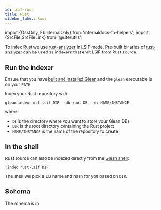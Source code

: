 ```yaml
---
id: lsif-rust
title: Rust
sidebar_label: Rust
---
```


import {OssOnly, FbInternalOnly} from 'internaldocs-fb-helpers';
import {SrcFile,SrcFileLink} from '@site/utils';

To index [Rust](https://www.rust-lang.org/) we use [rust-analyzer](https://rust-analyzer.github.io/) in LSIF mode. Pre-built binaries of [rust-analyzer](https://github.com/rust-analyzer/rust-analyzer/releases) can be used as indexers that emit LSIF from Rust source.

## Run the indexer

Ensure that you have [built and installed Glean](../building.md) and
the `glean` executable is on your `PATH`.

Index your Rust repository with:
```
glean index rust-lsif DIR --db-root DB --db NAME/INSTANCE
```

where

* `DB` is the directory where you want to store your Glean DBs
* `DIR` is the root directory containing the Rust project
* `NAME/INSTANCE` is the name of the repository to create

## In the shell

Rust source can also be indexed directly from the [Glean shell](../shell.md):

```
:index rust-lsif DIR
```

The shell will pick a DB name and hash for you based on `DIR`.

## Schema

The schema is in <SrcFile file="glean/schema/source/lsif.angle" />
